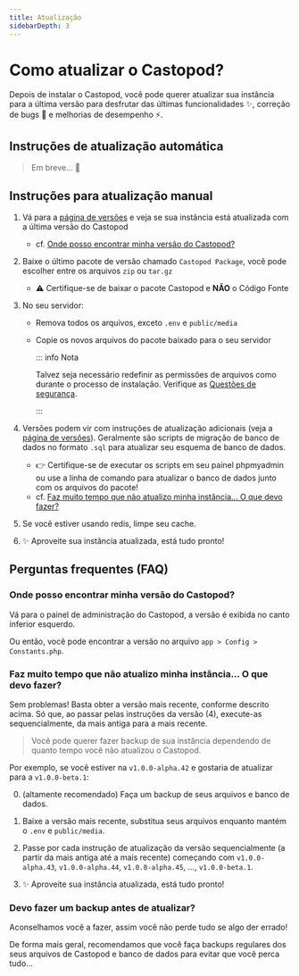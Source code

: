 ```yaml
---
title: Atualização
sidebarDepth: 3
---
```


# Como atualizar o Castopod?

Depois de instalar o Castopod, você pode querer atualizar sua instância para a
última versão para desfrutar das últimas funcionalidades ✨, correção de bugs 🐛
e melhorias de desempenho ⚡.

## Instruções de atualização automática

> Em breve... 👀

## Instruções para atualização manual

1. Vá para a
   [página de versões](https://code.castopod.org/adaures/castopod/-/releases) e
   veja se sua instância está atualizada com a última versão do Castopod

   - cf.
     [Onde posso encontrar minha versão do Castopod?](#where-can-i-find-my-castopod-version)

2. Baixe o último pacote de versão chamado `Castopod Package`, você pode
   escolher entre os arquivos `zip` ou `tar.gz`

   - ⚠️ Certifique-se de baixar o pacote Castopod e **NÃO** o Código Fonte

3. No seu servidor:

   - Remova todos os arquivos, exceto `.env` e `public/media`
   - Copie os novos arquivos do pacote baixado para o seu servidor

     ::: info Nota

     Talvez seja necessário redefinir as permissões de arquivos como durante o
     processo de instalação. Verifique as
     [Questões de segurança](./security.md).

     :::

4. Versões podem vir com instruções de atualização adicionais (veja a
   [página de versões](https://code.castopod.org/adaures/castopod/-/releases)).
   Geralmente são scripts de migração de banco de dados no formato `.sql` para
   atualizar seu esquema de banco de dados.

   - 👉 Certifique-se de executar os scripts em seu painel phpmyadmin ou use a
     linha de comando para atualizar o banco de dados junto com os arquivos do
     pacote!
   - cf.
     [Faz muito tempo que não atualizo minha instância… O que devo fazer?](#i-havent-updated-my-instance-in-a-long-time-what-should-i-do)

5. Se você estiver usando redis, limpe seu cache.
6. ✨ Aproveite sua instância atualizada, está tudo pronto!

## Perguntas frequentes (FAQ)

### Onde posso encontrar minha versão do Castopod?

Vá para o painel de administração do Castopod, a versão é exibida no canto
inferior esquerdo.

Ou então, você pode encontrar a versão no arquivo
`app > Config > Constants.php`.

### Faz muito tempo que não atualizo minha instância… O que devo fazer?

Sem problemas! Basta obter a versão mais recente, conforme descrito acima. Só
que, ao passar pelas instruções da versão (4), execute-as sequencialmente, da
mais antiga para a mais recente.

> Você pode querer fazer backup de sua instância dependendo de quanto tempo você
> não atualizou o Castopod.

Por exemplo, se você estiver na `v1.0.0-alpha.42` e gostaria de atualizar para a
`v1.0.0-beta.1`:

0. (altamente recomendado) Faça um backup de seus arquivos e banco de dados.

1. Baixe a versão mais recente, substitua seus arquivos enquanto mantém o `.env`
   e `public/media`.

2. Passe por cada instrução de atualização da versão sequencialmente (a partir
   da mais antiga até a mais recente) começando com `v1.0.0-alpha.43`,
   `v1.0.0-alpha.44`, `v1.0.0-alpha.45`, …, `v1.0.0-beta.1`.

3. ✨ Aproveite sua instância atualizada, está tudo pronto!

### Devo fazer um backup antes de atualizar?

Aconselhamos você a fazer, assim você não perde tudo se algo der errado!

De forma mais geral, recomendamos que você faça backups regulares dos seus
arquivos de Castopod e banco de dados para evitar que você perca tudo…
